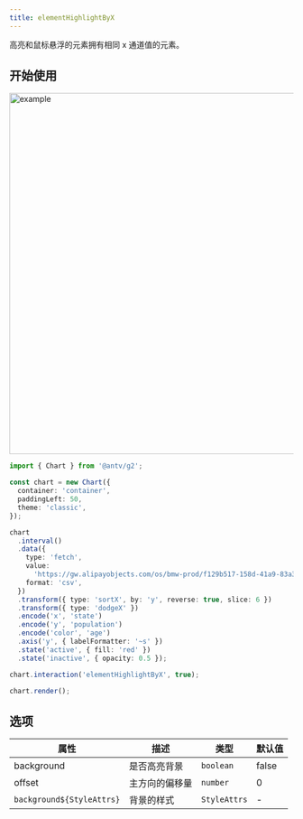 ```yaml
---
title: elementHighlightByX
---
```


高亮和鼠标悬浮的元素拥有相同 x 通道值的元素。

## 开始使用

<img alt="example" src="https://gw.alipayobjects.com/zos/raptor/1670298045860/element-highlight-by-x.gif" width="640">

```ts
import { Chart } from '@antv/g2';

const chart = new Chart({
  container: 'container',
  paddingLeft: 50,
  theme: 'classic',
});

chart
  .interval()
  .data({
    type: 'fetch',
    value:
      'https://gw.alipayobjects.com/os/bmw-prod/f129b517-158d-41a9-83a3-3294d639b39e.csv',
    format: 'csv',
  })
  .transform({ type: 'sortX', by: 'y', reverse: true, slice: 6 })
  .transform({ type: 'dodgeX' })
  .encode('x', 'state')
  .encode('y', 'population')
  .encode('color', 'age')
  .axis('y', { labelFormatter: '~s' })
  .state('active', { fill: 'red' })
  .state('inactive', { opacity: 0.5 });

chart.interaction('elementHighlightByX', true);

chart.render();
```

## 选项

| 属性                      | 描述           | 类型         | 默认值 |
| ------------------------- | -------------- | ------------ | ------ |
| background                | 是否高亮背景   | `boolean`    | false  |
| offset                    | 主方向的偏移量 | `number`     | 0      |
| `background${StyleAttrs}` | 背景的样式     | `StyleAttrs` | -      |
